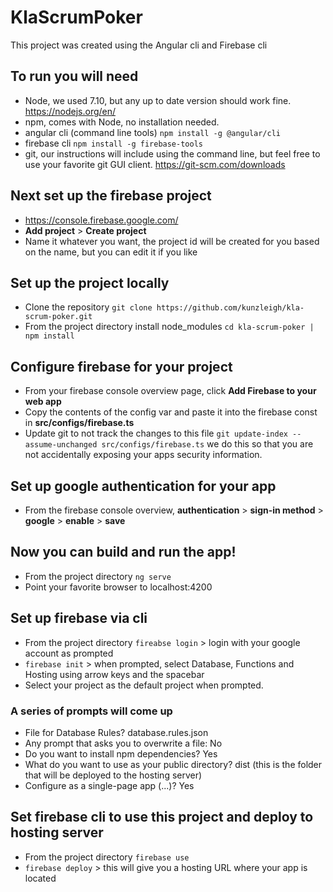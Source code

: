 # KlaScrumPoker

This project was created using the Angular cli and Firebase cli

## To run you will need
* Node, we used 7.10, but any up to date version should work fine. https://nodejs.org/en/
* npm, comes with Node, no installation needed. 
* angular cli (command line tools) `npm install -g @angular/cli`
* firebase cli `npm install -g firebase-tools`
* git, our instructions will include using the command line, 
  but feel free to use your favorite git GUI client. https://git-scm.com/downloads

## Next set up the firebase project
* https://console.firebase.google.com/
* **Add project** > **Create project**
* Name it whatever you want, the project id will be created for you based on the name, but you can edit it if you like

## Set up the project locally
* Clone the repository `git clone https://github.com/kunzleigh/kla-scrum-poker.git`
* From the project directory install node_modules `cd kla-scrum-poker | npm install`

## Configure firebase for your project
* From your firebase console overview page, click **Add Firebase to your web app**
* Copy the contents of the config var and paste it into the firebase const in **src/configs/firebase.ts** 
* Update git to not track the changes to this file 
  `git update-index --assume-unchanged src/configs/firebase.ts`
  we do this so that you are not accidentally exposing your apps security information.

## Set up google authentication for your app
* From the firebase console overview, **authentication** > **sign-in method** > **google** > **enable** > **save**

## Now you can build and run the app!
* From the project directory `ng serve`
* Point your favorite browser to localhost:4200 

## Set up firebase via cli
* From the project directory `fireabse login` > login with your google account as prompted
* `firebase init` > when prompted, select Database, Functions and Hosting using arrow keys and the spacebar
* Select your project as the default project when prompted. 

### A series of prompts will come up
* File for Database Rules? database.rules.json
* Any prompt that asks you to overwrite a file: No
* Do you want to install npm dependencies? Yes
* What do you want to use as your public directory? dist 
(this is the folder that will be deployed to the hosting server)
* Configure as a single-page app (...)? Yes

## Set firebase cli to use this project and deploy to hosting server
* From the project directory `firebase use`
* `firebase deploy` > this will give you a hosting URL where your app is located
